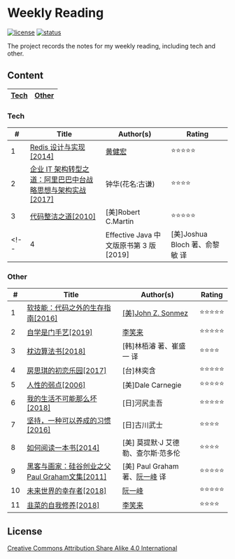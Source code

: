 # Weekly Reading
[![license](https://badgen.net/badge/license/Attribution%20Share%20Alike%204.0%20International/green)](https://github.com/yanglbme/weekly-reading/blob/master/LICENSE)
[![status](https://badgen.net/badge/status/updated-weekly/orange)](https://github.com/yanglbme/weekly-reading)

The project records the notes for my weekly reading, including tech and other.

## Content
| [Tech](#tech) | [Other](#other) |
|---|---|

### Tech
| # | Title | Author(s) | Rating |
|---|---|---|---|
| 1 | [Redis 设计与实现[2014]](docs/tech/2019-03-17.md) | [黄健宏](https://github.com/huangz1990) | ⭐⭐⭐⭐⭐ |
| 2 | [企业 IT 架构转型之道：阿里巴巴中台战略思想与架构实战[2017]](docs/tech/2019-03-31.md) | 钟华(花名:古谦) | ⭐⭐⭐⭐ |
| 3 | [代码整洁之道[2010]](docs/tech/2019-04-07.md) | [美]Robert C.Martin | ⭐⭐⭐⭐⭐ |
<!-- | 4 | Effective Java 中文版原书第 3 版[2019] | [美]Joshua Bloch 著、俞黎敏 译 | ⭐⭐⭐⭐⭐ | -->

### Other
| # | Title | Author(s) | Rating |
|---|---|---|---|
| 1 | [软技能：代码之外的生存指南[2016]](docs/other/2019-03-10.md) | [[美]John Z. Sonmez](https://simpleprogrammer.com/about-simple-programmer/)| ⭐⭐⭐⭐⭐ |
| 2 | [自学是门手艺[2019]](docs/other/2019-03-24.md) | [李笑来](https://github.com/xiaolai) | ⭐⭐⭐⭐⭐ |
| 3 | [枕边算法书[2018]](docs/other/2019-04-14.md) | [韩]林栢濬 著、崔盛一 译 | ⭐⭐⭐⭐ |
| 4 | [房思琪的初恋乐园[2017]](docs/other/2019-04-21.md) | [台]林奕含 | ⭐⭐⭐⭐⭐ |
| 5 | [人性的弱点[2006]](docs/other/2019-04-28.md) | [美]Dale Carnegie | ⭐⭐⭐⭐⭐ |
| 6 | [我的生活不可能那么坏[2018]](docs/other/2019-05-05.md) | [日]河尻圭吾 | ⭐⭐⭐⭐⭐ |
| 7 | [坚持，一种可以养成的习惯[2016]](docs/other/2019-05-12.md) | [日]古川武士 | ⭐⭐⭐⭐ |
| 8 | [如何阅读一本书[2014]](docs/other/2019-05-26.md) | [美] 莫提默·J 艾德勒、查尔斯·范多伦 | ⭐⭐⭐⭐ |
| 9 | [黑客与画家：硅谷创业之父Paul Graham文集[2011]](docs/other/2019-05-27.md) | [美] Paul Graham 著、[阮一峰](https://github.com/ruanyf) 译 | ⭐⭐⭐⭐⭐ |
| 10 | [未来世界的幸存者[2018]](docs/other/2019-06-01.md) | [阮一峰](https://github.com/ruanyf) | ⭐⭐⭐⭐⭐ |
| 11 | [韭菜的自我修养[2018]](docs/other/2019-06-09.md) | [李笑来](https://github.com/xiaolai) | ⭐⭐⭐⭐ |


## License
[Creative Commons Attribution Share Alike 4.0 International](LICENSE)